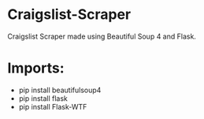 # Craigslist-Scraper
Craigslist Scraper made using Beautiful Soup 4 and Flask.

# Imports:
* pip install beautifulsoup4
* pip install flask
* pip install Flask-WTF
